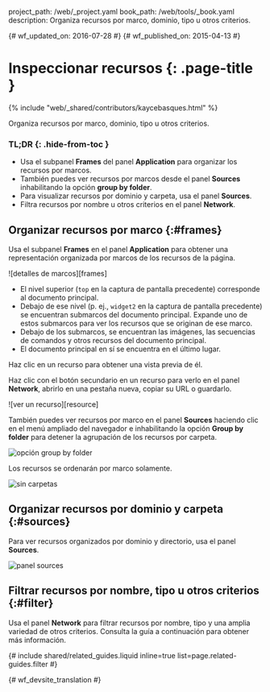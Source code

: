 project_path: /web/_project.yaml
book_path: /web/tools/_book.yaml
description: Organiza recursos por marco, dominio, tipo u otros criterios.

{# wf_updated_on: 2016-07-28 #}
{# wf_published_on: 2015-04-13 #}

# Inspeccionar recursos {: .page-title }

{% include "web/_shared/contributors/kaycebasques.html" %}

Organiza recursos por marco, dominio, tipo u otros
criterios.


### TL;DR {: .hide-from-toc }
- Usa el subpanel <strong>Frames</strong> del panel <strong>Application</strong> para organizar los recursos por marcos.
- También puedes ver recursos por marcos desde el panel <strong>Sources</strong> inhabilitando la opción <strong>group by folder</strong>.
- Para visualizar recursos por dominio y carpeta, usa el panel <strong>Sources</strong>.
- Filtra recursos por nombre u otros criterios en el panel <strong>Network</strong>.


## Organizar recursos por marco {:#frames}

Usa el subpanel **Frames** en el panel **Application** para obtener una representación organizada
por marcos de los recursos de la página.

![detalles de marcos][frames]

* El nivel superior (`top` en la captura de pantalla precedente) corresponde al documento principal.
* Debajo de ese nivel (p. ej., `widget2` en la captura de pantalla precedente) se encuentran submarcos del
  documento principal. Expande uno de estos submarcos para ver los recursos
  que se originan de ese marco.
* Debajo de los submarcos, se encuentran las imágenes, las secuencias de comandos y otros recursos del
  documento principal.
* El documento principal en sí se encuentra en el último lugar.

Haz clic en un recurso para obtener una vista previa de él.

Haz clic con el botón secundario en un recurso para verlo en el panel **Network**, abrirlo en una
pestaña nueva, copiar su URL o guardarlo.

![ver un recurso][resource]

También puedes ver recursos por marco en el panel **Sources** haciendo clic en el
menú ampliado del navegador e inhabilitando la opción **Group by folder**
para detener la agrupación de los recursos por carpeta.

![opción group by folder](imgs/group-by-folder.png)

Los recursos se ordenarán por marco solamente.

![sin carpetas](imgs/no-folders.png)

[frames-pane]: /web/tools/chrome-devtools/manage-data/imgs/frames-pane.png
[marcos]: /web/tools/chrome-devtools/manage-data/imgs/frames.png
[recurso]: /web/tools/chrome-devtools/manage-data/imgs/resource.png

## Organizar recursos por dominio y carpeta {:#sources}

Para ver recursos organizados por dominio y directorio, usa el panel **Sources**.


![panel sources](imgs/sources.png)

## Filtrar recursos por nombre, tipo u otros criterios {:#filter}

Usa el panel **Network** para filtrar recursos por nombre, tipo y una amplia variedad de
otros criterios. Consulta la guía a continuación para obtener más información.

{# include shared/related_guides.liquid inline=true list=page.related-guides.filter #}


{# wf_devsite_translation #}
